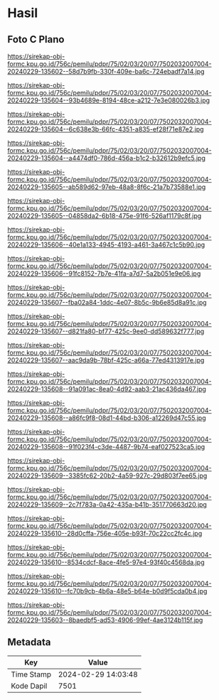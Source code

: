 # Hasil

## Foto C Plano

https://sirekap-obj-formc.kpu.go.id/756c/pemilu/pdpr/75/02/03/20/07/7502032007004-20240229-135602--58d7b9fb-330f-409e-ba6c-724ebadf7a14.jpg

https://sirekap-obj-formc.kpu.go.id/756c/pemilu/pdpr/75/02/03/20/07/7502032007004-20240229-135604--93b4689e-8194-48ce-a212-7e3e080026b3.jpg

https://sirekap-obj-formc.kpu.go.id/756c/pemilu/pdpr/75/02/03/20/07/7502032007004-20240229-135604--6c638e3b-66fc-4351-a835-ef28f71e87e2.jpg

https://sirekap-obj-formc.kpu.go.id/756c/pemilu/pdpr/75/02/03/20/07/7502032007004-20240229-135604--a4474df0-786d-456a-b1c2-b32612b9efc5.jpg

https://sirekap-obj-formc.kpu.go.id/756c/pemilu/pdpr/75/02/03/20/07/7502032007004-20240229-135605--ab589d62-97eb-48a8-8f6c-21a7b73588e1.jpg

https://sirekap-obj-formc.kpu.go.id/756c/pemilu/pdpr/75/02/03/20/07/7502032007004-20240229-135605--04858da2-6b18-475e-91f6-526af1179c8f.jpg

https://sirekap-obj-formc.kpu.go.id/756c/pemilu/pdpr/75/02/03/20/07/7502032007004-20240229-135606--40e1a133-4945-4193-a461-3a467c1c5b90.jpg

https://sirekap-obj-formc.kpu.go.id/756c/pemilu/pdpr/75/02/03/20/07/7502032007004-20240229-135606--91fc8152-7b7e-41fa-a7d7-5a2b051e9e06.jpg

https://sirekap-obj-formc.kpu.go.id/756c/pemilu/pdpr/75/02/03/20/07/7502032007004-20240229-135607--fba02a84-1ddc-4e07-8b5c-9b6e85d8a91c.jpg

https://sirekap-obj-formc.kpu.go.id/756c/pemilu/pdpr/75/02/03/20/07/7502032007004-20240229-135607--d821fa80-bf77-425c-9ee0-dd589632f777.jpg

https://sirekap-obj-formc.kpu.go.id/756c/pemilu/pdpr/75/02/03/20/07/7502032007004-20240229-135607--aac9da9b-78bf-425c-a66a-77ed4313917e.jpg

https://sirekap-obj-formc.kpu.go.id/756c/pemilu/pdpr/75/02/03/20/07/7502032007004-20240229-135608--91a091ac-8ea0-4d92-aab3-21ac436da467.jpg

https://sirekap-obj-formc.kpu.go.id/756c/pemilu/pdpr/75/02/03/20/07/7502032007004-20240229-135608--a86fc9f8-08d1-44bd-b306-a12269d47c55.jpg

https://sirekap-obj-formc.kpu.go.id/756c/pemilu/pdpr/75/02/03/20/07/7502032007004-20240229-135608--91f023f4-c3de-4487-9b74-eaf027523ca5.jpg

https://sirekap-obj-formc.kpu.go.id/756c/pemilu/pdpr/75/02/03/20/07/7502032007004-20240229-135609--3385fc62-20b2-4a59-927c-29d803f7ee65.jpg

https://sirekap-obj-formc.kpu.go.id/756c/pemilu/pdpr/75/02/03/20/07/7502032007004-20240229-135609--2c7f783a-0a42-435a-b41b-351770663d20.jpg

https://sirekap-obj-formc.kpu.go.id/756c/pemilu/pdpr/75/02/03/20/07/7502032007004-20240229-135610--28d0cffa-756e-405e-b93f-70c22cc2fc4c.jpg

https://sirekap-obj-formc.kpu.go.id/756c/pemilu/pdpr/75/02/03/20/07/7502032007004-20240229-135610--8534cdcf-8ace-4fe5-97e4-93f40c4568da.jpg

https://sirekap-obj-formc.kpu.go.id/756c/pemilu/pdpr/75/02/03/20/07/7502032007004-20240229-135610--fc70b9cb-4b6a-48e5-b64e-b0d9f5cda0b4.jpg

https://sirekap-obj-formc.kpu.go.id/756c/pemilu/pdpr/75/02/03/20/07/7502032007004-20240229-135603--8baedbf5-ad53-4906-99ef-4ae3124b115f.jpg


## Metadata

| Key        | Value               |
| ---------- | ------------------- |
| Time Stamp | 2024-02-29 14:03:48 |
| Kode Dapil | 7501                |



